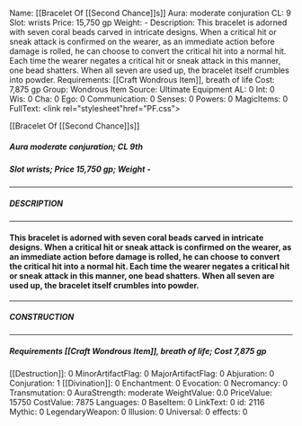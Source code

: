 Name: [[Bracelet Of [[Second Chance]]s]]
Aura: moderate conjuration
CL: 9
Slot: wrists
Price: 15,750 gp
Weight: -
Description: This bracelet is adorned with seven coral beads carved in intricate designs. When a critical hit or sneak attack is confirmed on the wearer, as an immediate action before damage is rolled, he can choose to convert the critical hit into a normal hit. Each time the wearer negates a critical hit or sneak attack in this manner, one bead shatters. When all seven are used up, the bracelet itself crumbles into powder.
Requirements: [[Craft Wondrous Item]], breath of life
Cost: 7,875 gp
Group: Wondrous Item
Source: Ultimate Equipment
AL: 0
Int: 0
Wis: 0
Cha: 0
Ego: 0
Communication: 0
Senses: 0
Powers: 0
MagicItems: 0
FullText: <link rel="stylesheet"href="PF.css"><div class="heading"><p class="alignleft">[[Bracelet Of [[Second Chance]]s]]</p><div style="clear: both;"></div></div><div><h5><b>Aura </b>moderate conjuration; <b>CL </b>9th</h5><h5><b>Slot </b>wrists; <b>Price </b>15,750 gp; <b>Weight </b>-</h5></div><hr/><div><h5><b>DESCRIPTION</b></h5></div><hr/><div><h4><p>This bracelet is adorned with seven coral beads carved in intricate designs. When a critical hit or sneak attack is confirmed on the wearer, as an immediate action before damage is rolled, he can choose to convert the critical hit into a normal hit. Each time the wearer negates a critical hit or sneak attack in this manner, one bead shatters. When all seven are used up, the bracelet itself crumbles into powder.</p></h4></div><hr/><div><h5><b>CONSTRUCTION</b></h5></div><hr/><div><h5><b>Requirements </b>[[Craft Wondrous Item]], <i>breath of life</i>; <b>Cost </b>7,875 gp</h5></div>
[[Destruction]]: 0
MinorArtifactFlag: 0
MajorArtifactFlag: 0
Abjuration: 0
Conjuration: 1
[[Divination]]: 0
Enchantment: 0
Evocation: 0
Necromancy: 0
Transmutation: 0
AuraStrength: moderate
WeightValue: 0.0
PriceValue: 15750
CostValue: 7875
Languages: 0
BaseItem: 0
LinkText: 0
id: 2116
Mythic: 0
LegendaryWeapon: 0
Illusion: 0
Universal: 0
effects: 0
